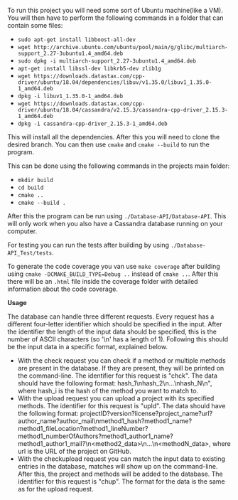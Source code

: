 To run this project you will need some sort of Ubuntu machine(like a VM).
You will then have to perform the following commands in a folder that can contain some files:
* `sudo apt-get install libboost-all-dev`
* `wget http://archive.ubuntu.com/ubuntu/pool/main/g/glibc/multiarch-support_2.27-3ubuntu1.4_amd64.deb`
* `sudo dpkg -i multiarch-support_2.27-3ubuntu1.4_amd64.deb`
* `apt-get install libssl-dev libkrb5-dev zlib1g`
* `wget https://downloads.datastax.com/cpp-driver/ubuntu/18.04/dependencies/libuv/v1.35.0/libuv1_1.35.0-1_amd64.deb`
* `dpkg -i libuv1_1.35.0-1_amd64.deb`
* `wget https://downloads.datastax.com/cpp-driver/ubuntu/18.04/cassandra/v2.15.3/cassandra-cpp-driver_2.15.3-1_amd64.deb`
* `dpkg -i cassandra-cpp-driver_2.15.3-1_amd64.deb`

This will install all the dependencies.
After this you will need to clone the desired branch.
You can then use `cmake` and `cmake --build` to run the program.

This can be done using the following commands in the projects main folder:
* `mkdir build`
* `cd build`
* `cmake ..`
* `cmake --build .`

After this the program can be run using `./Database-API/Database-API`.
This will only work when you also have a Cassandra database running on your computer.

For testing you can run the tests after building by using `./Database-API_Test/tests`.

To generate the code coverage you van use `make coverage` after building using `cmake -DCMAKE_BUILD_TYPE=Debug ..` instead of `cmake ..`. After this there will be an `.html` file inside the coverage folder with detailed information about the code coverage.

**Usage**

The database can handle three different requests. Every request has a different four-letter identifier which should be specified in the input. After the identifier the length of the input data should be specified, this is the number of ASCII characters (so '\n' has a length of 1). Following this should be the input data in a specific format, explained below.
* With the check request you can check if a method or multiple methods are present in the database. If they are present, they will be printed on the command-line. The identifier for this request is "chck". The data should have the following format: hash_1\nhash_2\n...\nhash_N\n", where hash_i is the hash of the method you want to match to.
* With the upload request you can upload a project with its specified methods. The identifier for this request is "upld". The data should have the following format: projectID?version?license?project_name?url?author_name?author_mail\nmethod1_hash?method1_name?method1_fileLocation?method1_lineNumber?method1_numberOfAuthors?method1_author1_name?method1_author1_mail?<other authors>\n<method2_data>\n...\n<methodN_data>, where url is the URL of the project on GitHub.
* With the checkupload request you can match the input data to existing entries in the database, matches will show up on the command-line. After this, the project and methods will be added to the database. The identifier for this request is "chup". The format for the data is the same as for the upload request. 
